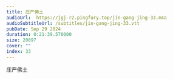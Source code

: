 ```yaml
---
title: 庄严佛土
audioUrl:  https://jgj-r2.pingfury.top/jin-gang-jing-33.m4a
audioSubtitleUrl: /subtitles/jin-gang-jing-33.vtt
pubDate: Sep 29 2024
duration: 0:21:39.570000
size: 20897
cover: ""
index: 33
---
```

庄严佛土